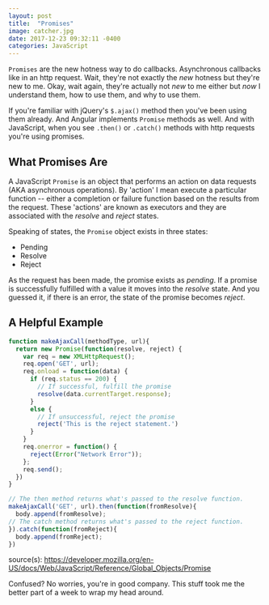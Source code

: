 ```yaml
---
layout: post
title:  "Promises"
image: catcher.jpg
date: 2017-12-23 09:32:11 -0400
categories: JavaScript
---
```

`Promises` are the new hotness way to do callbacks. Asynchronous callbacks like in an http request. Wait, they're not exactly  the _new_ hotness but they're new to me. Okay, wait again, they're actually not _new_ to me either but _now_ I understand them, how to use them, and why to use them.

If you're familiar with jQuery's `$.ajax()` method then you've been using them already. And Angular implements `Promise` methods as well. And with JavaScript, when you see `.then()` or `.catch()` methods with http requests you're using promises.

## What Promises Are

A JavaScript `Promise` is an object that performs an action on data requests (AKA asynchronous operations). By 'action' I mean execute a particular function -- either a completion or failure function based on the results from the request. These 'actions' are known as executors and they are associated with the _resolve_ and _reject_ states. 

Speaking of states, the `Promise` object exists in three states:

- Pending
- Resolve
- Reject

As the request has been made, the promise exists as _pending_. If a promise is successfully fulfilled with a value it moves into the _resolve_ state. And you guessed it, if there is an error, the state of the promise becomes _reject_.

## A Helpful Example

```javascript
function makeAjaxCall(methodType, url){
  return new Promise(function(resolve, reject) {
    var req = new XMLHttpRequest();
    req.open('GET', url);
    req.onload = function(data) {
      if (req.status == 200) {
        // If successful, fulfill the promise
        resolve(data.currentTarget.response);
      }
      else {
        // If unsuccessful, reject the promise
        reject('This is the reject statement.')
      }
    }
    req.onerror = function() {
      reject(Error("Network Error"));
    };
    req.send();
  })
}

// The then method returns what's passed to the resolve function.
makeAjaxCall('GET', url).then(function(fromResolve){
  body.append(fromResolve);
// The catch method returns what's passed to the reject function.
}).catch(function(fromReject){
  body.append(fromReject);
})
```

source(s):
https://developer.mozilla.org/en-US/docs/Web/JavaScript/Reference/Global_Objects/Promise

Confused? No worries, you're in good company. This stuff took me the better part of a week to wrap my head around.
